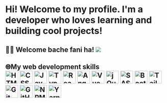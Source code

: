 # Hi! Welcome to my profile. I'm a developer who loves learning and building cool projects! 
## 👨‍💻 Welcome bache fani ha! <img src="https://readme-typing-svg.herokuapp.com?font=Fira+Code&size=24&duration=4000&pause=1000&color=F75C7E&center=true&vCenter=true&width=500&lines=Welcome+to+my+profile!;Cool+projects+are+on+the+way!;@Coding+_+TCC;" />
## 🌐My web development skills <div> <!-- زبان‌های برنامه‌نویسی اصلی --> <img src="https://cdn.jsdelivr.net/npm/simple-icons@v5/icons/html5.svg" width="40" height="40" alt="HTML5" style="fill:#E34F26;" /> <img src="https://cdn.jsdelivr.net/npm/simple-icons@v5/icons/css3.svg" width="40" height="40" alt="CSS3" style="fill:#1572B6;" /> <img src="https://cdn.jsdelivr.net/npm/simple-icons@v5/icons/javascript.svg" width="40" height="40" alt="JavaScript" style="fill:#F7DF1E;" /> <img src="https://cdn.jsdelivr.net/npm/simple-icons@v5/icons/typescript.svg" width="40" height="40" alt="TypeScript" style="fill:#3178C6;" /> <!-- فریم‌ورک‌ها و کتابخانه‌های جاوااسکریپت --> <img src="https://cdn.jsdelivr.net/npm/simple-icons@v5/icons/react.svg" width="40" height="40" alt="React" style="fill:#61DAFB;" /> <img src="https://cdn.jsdelivr.net/npm/simple-icons@v5/icons/angular.svg" width="40" height="40" alt="Angular" style="fill:#DD0031;" /> <img src="https://cdn.jsdelivr.net/npm/simple-icons@v5/icons/vue-dot-js.svg" width="40" height="40" alt="Vue.js" style="fill:#4FC08D;" /> <img src="https://cdn.jsdelivr.net/npm/simple-icons@v5/icons/jquery.svg" width="40" height="40" alt="jQuery" style="fill:#0769AD;" /> <!-- پیش‌پردازنده‌ها و ابزارهای CSS --> <img src="https://cdn.jsdelivr.net/npm/simple-icons@v5/icons/sass.svg" width="40" height="40" alt="SASS" style="fill:#CC6699;" /> <img src="https://cdn.jsdelivr.net/npm/simple-icons@v5/icons/bootstrap.svg" width="40" height="40" alt="Bootstrap" style="fill:#7952B3;" /> <img src="https://cdn.jsdelivr.net/npm/simple-icons@v5/icons/tailwindcss.svg" width="40" height="40" alt="TailwindCSS" style="fill:#06B6D4;" /> <!-- ابزارهای مرتبط با توسعه وب --> <img src="https://cdn.jsdelivr.net/npm/simple-icons@v5/icons/git.svg" width="40" height="40" alt="Git" style="fill:#F05032;" /> <img src="https://cdn.jsdelivr.net/npm/simple-icons@v5/icons/github.svg" width="40" height="40" alt="GitHub" style="fill:#181717;" /> <img src="https://cdn.jsdelivr.net/npm/simple-icons@v5/icons/npm.svg" width="40" height="40" alt="NPM" style="fill:#CB3837;" /> <img src="https://cdn.jsdelivr.net/npm/simple-icons@v5/icons/yarn.svg" width="40" height="40" alt="Yarn" style="fill:#2C8EBB;" /> 
